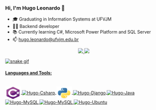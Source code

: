 ### Hi, I'm Hugo Leonardo :wave:

- 🎓 Graduating in Information Systems at UFVJM
- 👨‍💻 Backend developer
- 📚 Currently learning C#, Microsoft Power Platform and SQL Server
- 📫 hugo.leonardo@ufvjm.edu.br


<div align="center">
  
  <a href="https://github.com/hugo-lcm">
  <img height="180em" src="https://github-readme-stats.vercel.app/api?username=hugo-lcm&show_icons=true&theme=dark&include_all_commits=true&count_private=true"/>
  <img height="180em" src="https://github-readme-stats.vercel.app/api/top-langs/?username=hugo-lcm&layout=compact&langs_count=8&theme=dark"/>
    
</div>
  
  ![snake gif](https://github.com/hug-lcm/hugo-lcm/blob/output/github-contribution-grid-snake.svg)
  
  <h4>Languages and Tools:</h4>
<div style="display: inline_block"><br>
  
  <img title="C#" align="center" alt="Hugo-Csharp" height="40" width="50" src="https://raw.githubusercontent.com/devicons/devicon/master/icons/csharp/csharp-original.svg">
  <img title="dot-net" align="center" alt="Hugo-Csharp" height="40" width="50" src="https://cdn.jsdelivr.net/gh/devicons/devicon/icons/dot-net/dot-net-plain-wordmark.svg">
  <img title="Python" align="center" alt="Hugo-Python" height="40" width="50" src="https://raw.githubusercontent.com/devicons/devicon/master/icons/python/python-original.svg">
  <img title="Django" align="center" alt="Hugo-Django" height="40" width="50" src="https://cdn.jsdelivr.net/gh/devicons/devicon/icons/django/django-plain.svg" />
  <img title="Java" align="center" alt="Hugo-Java" height="40" width="50" src="https://cdn.jsdelivr.net/gh/devicons/devicon/icons/java/java-original.svg" />
  <img title="MySQL" align="center" alt="Hugo-MySQL" height="40" width="50" src="https://cdn.jsdelivr.net/gh/devicons/devicon/icons/mysql/mysql-original-wordmark.svg" />
  <img title="SQLServer" align="center" alt="Hugo-MySQL" height="40" width="50" src="https://cdn.jsdelivr.net/gh/devicons/devicon/icons/microsoftsqlserver/microsoftsqlserver-plain-wordmark.svg" />
  <img title="Ubuntu" align="center" alt="Hugo-Ubuntu" height="40" width="50" src="https://cdn.jsdelivr.net/gh/devicons/devicon/icons/ubuntu/ubuntu-plain.svg" />

</div>
